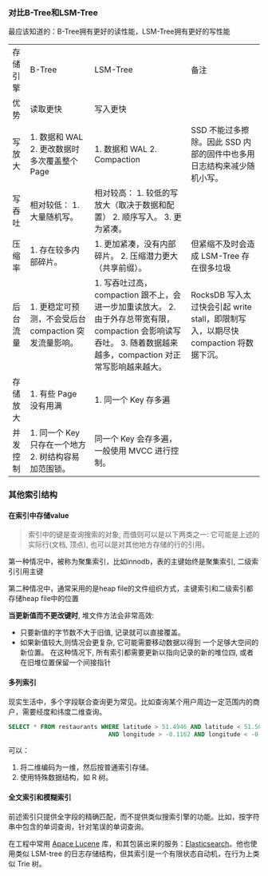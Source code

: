 ### 对比B-Tree和LSM-Tree

最应该知道的：B-Tree拥有更好的读性能，LSM-Tree拥有更好的写性能

|          |                                                       |                                                              |                                                              |
| -------- | ----------------------------------------------------- | ------------------------------------------------------------ | ------------------------------------------------------------ |
| 存储引擎 | B-Tree                                                | LSM-Tree                                                     | 备注                                                         |
| 优势     | 读取更快                                              | 写入更快                                                     |                                                              |
| 写放大   | 1. 数据和 WAL  2. 更改数据时多次覆盖整个 Page         | 1. 数据和 WAL  2. Compaction                                 | SSD 不能过多擦除。因此 SSD 内部的固件中也多用日志结构来减少随机小写。 |
| 写吞吐   | 相对较低： 1. 大量随机写。                            | 相对较高： 1. 较低的写放大（取决于数据和配置） 2. 顺序写入。 3. 更为紧凑。 |                                                              |
| 压缩率   | 1. 存在较多内部碎片。                                 | 1. 更加紧凑，没有内部碎片。 2. 压缩潜力更大（共享前缀）。    | 但紧缩不及时会造成 LSM-Tree 存在很多垃圾                     |
| 后台流量 | 1. 更稳定可预测，不会受后台 compaction 突发流量影响。 | 1. 写吞吐过高，compaction 跟不上，会进一步加重读放大。 2. 由于外存总带宽有限，compaction 会影响读写吞吐。 3. 随着数据越来越多，compaction 对正常写影响越来越大。 | RocksDB 写入太过快会引起 write stall，即限制写入，以期尽快 compaction 将数据下沉。 |
| 存储放大 | 1. 有些 Page 没有用满                                 | 1. 同一个 Key 存多遍                                         |                                                              |
| 并发控制 | 1. 同一个 Key 只存在一个地方 2. 树结构容易加范围锁。  | 同一个 Key 会存多遍，一般使用 MVCC 进行控制。                |                                                              |

### 其他索引结构

#### 在索引中存储value

> 索引中的键是查询搜索的对象, 而值则可以是以下两类之一: 它可能是上述的实际行(文档, 顶点), 也可以是对其他地方存储的行的引用。

第一种情况中，被称为聚集索引，比如innodb，表的主键始终是聚集索引, 二级索引引用主键

第二种情况中，通常采用的是heap file的文件组织方式，主键索引和二级索引都存储heap file中的位置

**当更新值而不更改键时**, 堆文件方法会非常高效: 

- 只要新值的字节数不大于旧值, 记录就可以直接覆盖。 
- 如果新值较大,则情况会更复杂, 它可能需要移动数据以得到 一个足够大空间的新位置。 在这种情况下, 所有索引都需要更新以指向记录的新的堆位四, 或者在旧堆位置保留一个间接指针

#### 多列索引

现实生活中，多个字段联合查询更为常见。比如查询某个用户周边一定范围内的商户，需要经度和纬度二维查询。

```sql
SELECT * FROM restaurants WHERE latitude > 51.4946 AND latitude < 51.5079
                            AND longitude > -0.1162 AND longitude < -0.1004;
```

可以：

1. 将二维编码为一维，然后按普通索引存储。
2. 使用特殊数据结构，如 R 树。

#### 全文索引和模糊索引

前述索引只提供全字段的精确匹配，而不提供类似搜索引擎的功能。比如，按字符串中包含的单词查询，针对笔误的单词查询。

在工程中常用 [Apace Lucene](https://lucene.apache.org/) 库，和其包装出来的服务：[Elasticsearch](https://www.elastic.co/cn/)。他也使用类似 LSM-tree 的日志存储结构，但其索引是一个有限状态自动机，在行为上类似 Trie 树。
